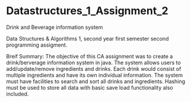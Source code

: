 # Datastructures_1_Assignment_2
Drink and Beverage information system

Data Structures & Algorithms 1, second year first semester second programming assigment.

Breif Summary: The objective of this CA assignment was to create a drink/berverage information system in java.
The system allows users to add/update/remove ingredients and drinks. Each drink would consist of multiple ingredients
and have its own individual information. The system must have facilities to search and sort all drinks and ingredients.
 Hashing must be used to store all data with basic save load functionality also included.
